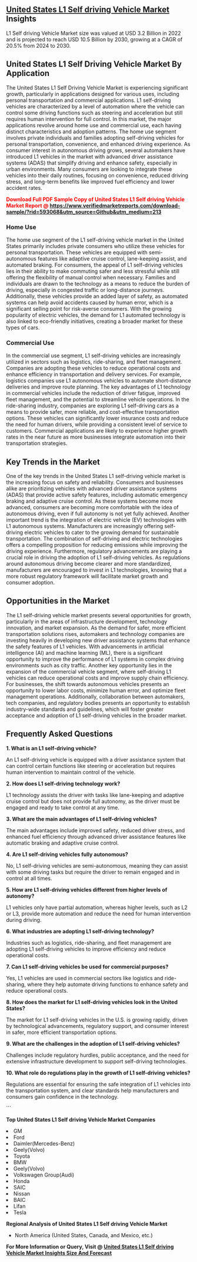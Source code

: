<h2><a href="https://www.verifiedmarketreports.com/download-sample/?rid=593068&amp;utm_source=Github&amp;utm_medium=213" target="_blank">United States L1 Self driving Vehicle Market</a> Insights</h2><p>L1 Self driving Vehicle Market size was valued at USD 3.2 Billion in 2022 and is projected to reach USD 10.5 Billion by 2030, growing at a CAGR of 20.5% from 2024 to 2030.</p><p><h2>United States L1 Self Driving Vehicle Market By Application</h2><p>The United States L1 Self Driving Vehicle Market is experiencing significant growth, particularly in applications designed for various uses, including personal transportation and commercial applications. L1 self-driving vehicles are characterized by a level of automation where the vehicle can control some driving functions such as steering and acceleration but still requires human intervention for full control. In this market, the major applications revolve around home use and commercial use, each having distinct characteristics and adoption patterns. The home use segment involves private individuals and families adopting self-driving vehicles for personal transportation, convenience, and enhanced driving experience. As consumer interest in autonomous driving grows, several automakers have introduced L1 vehicles in the market with advanced driver assistance systems (ADAS) that simplify driving and enhance safety, especially in urban environments. Many consumers are looking to integrate these vehicles into their daily routines, focusing on convenience, reduced driving stress, and long-term benefits like improved fuel efficiency and lower accident rates. <p><strong><p><span class=""><span style="color: #ff0000;"><strong>Download Full PDF Sample Copy of United States L1 Self driving Vehicle Market Report</strong> @ </span><a href="https://www.verifiedmarketreports.com/download-sample/?rid=593068&amp;utm_source=Github&amp;utm_medium=213" target="_blank">https://www.verifiedmarketreports.com/download-sample/?rid=593068&amp;utm_source=Github&amp;utm_medium=213</a></span></p></strong></p><h3>Home Use</h3><p>The home use segment of the L1 self-driving vehicle market in the United States primarily includes private consumers who utilize these vehicles for personal transportation. These vehicles are equipped with semi-autonomous features like adaptive cruise control, lane-keeping assist, and automated braking. For consumers, the appeal of L1 self-driving vehicles lies in their ability to make commuting safer and less stressful while still offering the flexibility of manual control when necessary. Families and individuals are drawn to the technology as a means to reduce the burden of driving, especially in congested traffic or long-distance journeys. Additionally, these vehicles provide an added layer of safety, as automated systems can help avoid accidents caused by human error, which is a significant selling point for risk-averse consumers. With the growing popularity of electric vehicles, the demand for L1 automated technology is also linked to eco-friendly initiatives, creating a broader market for these types of cars. <h3>Commercial Use</h3><p>In the commercial use segment, L1 self-driving vehicles are increasingly utilized in sectors such as logistics, ride-sharing, and fleet management. Companies are adopting these vehicles to reduce operational costs and enhance efficiency in transportation and delivery services. For example, logistics companies use L1 autonomous vehicles to automate short-distance deliveries and improve route planning. The key advantages of L1 technology in commercial vehicles include the reduction of driver fatigue, improved fleet management, and the potential to streamline vehicle operations. In the ride-sharing industry, companies are exploring L1 self-driving cars as a means to provide safer, more reliable, and cost-effective transportation options. These vehicles can significantly lower insurance costs and reduce the need for human drivers, while providing a consistent level of service to customers. Commercial applications are likely to experience higher growth rates in the near future as more businesses integrate automation into their transportation strategies.<h2>Key Trends in the Market</h2><p>One of the key trends in the United States L1 self-driving vehicle market is the increasing focus on safety and reliability. Consumers and businesses alike are prioritizing vehicles with advanced driver assistance systems (ADAS) that provide active safety features, including automatic emergency braking and adaptive cruise control. As these systems become more advanced, consumers are becoming more comfortable with the idea of autonomous driving, even if full autonomy is not yet fully achieved. Another important trend is the integration of electric vehicle (EV) technologies with L1 autonomous systems. Manufacturers are increasingly offering self-driving electric vehicles to cater to the growing demand for sustainable transportation. The combination of self-driving and electric technologies offers a compelling proposition for reducing emissions while improving the driving experience. Furthermore, regulatory advancements are playing a crucial role in driving the adoption of L1 self-driving vehicles. As regulations around autonomous driving become clearer and more standardized, manufacturers are encouraged to invest in L1 technologies, knowing that a more robust regulatory framework will facilitate market growth and consumer adoption.<h2>Opportunities in the Market</h2><p>The L1 self-driving vehicle market presents several opportunities for growth, particularly in the areas of infrastructure development, technology innovation, and market expansion. As the demand for safer, more efficient transportation solutions rises, automakers and technology companies are investing heavily in developing new driver assistance systems that enhance the safety features of L1 vehicles. With advancements in artificial intelligence (AI) and machine learning (ML), there is a significant opportunity to improve the performance of L1 systems in complex driving environments such as city traffic. Another key opportunity lies in the expansion of the commercial vehicle segment, where self-driving L1 vehicles can reduce operational costs and improve supply chain efficiency. For businesses, the shift towards autonomous vehicles presents an opportunity to lower labor costs, minimize human error, and optimize fleet management operations. Additionally, collaboration between automakers, tech companies, and regulatory bodies presents an opportunity to establish industry-wide standards and guidelines, which will foster greater acceptance and adoption of L1 self-driving vehicles in the broader market.<h2>Frequently Asked Questions</h2><p><strong>1. What is an L1 self-driving vehicle?</strong></p><p>An L1 self-driving vehicle is equipped with a driver assistance system that can control certain functions like steering or acceleration but requires human intervention to maintain control of the vehicle.</p><p><strong>2. How does L1 self-driving technology work?</strong></p><p>L1 technology assists the driver with tasks like lane-keeping and adaptive cruise control but does not provide full autonomy, as the driver must be engaged and ready to take control at any time.</p><p><strong>3. What are the main advantages of L1 self-driving vehicles?</strong></p><p>The main advantages include improved safety, reduced driver stress, and enhanced fuel efficiency through advanced driver assistance features like automatic braking and adaptive cruise control.</p><p><strong>4. Are L1 self-driving vehicles fully autonomous?</strong></p><p>No, L1 self-driving vehicles are semi-autonomous, meaning they can assist with some driving tasks but require the driver to remain engaged and in control at all times.</p><p><strong>5. How are L1 self-driving vehicles different from higher levels of autonomy?</strong></p><p>L1 vehicles only have partial automation, whereas higher levels, such as L2 or L3, provide more automation and reduce the need for human intervention during driving.</p><p><strong>6. What industries are adopting L1 self-driving technology?</strong></p><p>Industries such as logistics, ride-sharing, and fleet management are adopting L1 self-driving vehicles to improve efficiency and reduce operational costs.</p><p><strong>7. Can L1 self-driving vehicles be used for commercial purposes?</strong></p><p>Yes, L1 vehicles are used in commercial sectors like logistics and ride-sharing, where they help automate driving functions to enhance safety and reduce operational costs.</p><p><strong>8. How does the market for L1 self-driving vehicles look in the United States?</strong></p><p>The market for L1 self-driving vehicles in the U.S. is growing rapidly, driven by technological advancements, regulatory support, and consumer interest in safer, more efficient transportation options.</p><p><strong>9. What are the challenges in the adoption of L1 self-driving vehicles?</strong></p><p>Challenges include regulatory hurdles, public acceptance, and the need for extensive infrastructure development to support self-driving technologies.</p><p><strong>10. What role do regulations play in the growth of L1 self-driving vehicles?</strong></p><p>Regulations are essential for ensuring the safe integration of L1 vehicles into the transportation system, and clear standards help manufacturers and consumers gain confidence in the technology.</p>```</p><p><strong>Top United States L1 Self driving Vehicle Market Companies</strong></p><div data-test-id=""><p><li>GM</li><li> Ford</li><li> Daimler(Mercedes-Benz)</li><li> Geely(Volvo)</li><li> Toyota</li><li> BMW</li><li> Geely(Volvo)</li><li> Volkswagen Group(Audi)</li><li> Honda</li><li> SAIC</li><li> Nissan</li><li> BAIC</li><li> Lifan</li><li> Tesla</li></p><div><strong>Regional Analysis of&nbsp;United States L1 Self driving Vehicle Market</strong></div><ul><li dir="ltr"><p dir="ltr">North America&nbsp;(United States, Canada, and Mexico, etc.)</p></li></ul><p><strong>For More Information or Query, Visit @&nbsp;</strong><strong><a href="https://www.verifiedmarketreports.com/product/l1-self-driving-vehicle-market/?utm_source=Github&amp;utm_medium=213" target="_blank">United States L1 Self driving Vehicle Market Insights Size And Forecast</a></strong></p></div>
